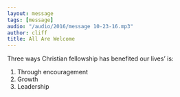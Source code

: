 ```yaml
---
layout: message
tags: [message]
audio: "/audio/2016/message 10-23-16.mp3"
author: cliff
title: All Are Welcome
---
```


Three ways Christian fellowship has benefited our lives’ is:
  1. Through encouragement
  2. Growth
  3. Leadership

